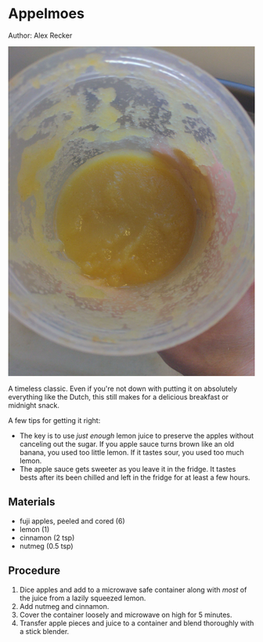 # Appelmoes

Author: Alex Recker

![](images/appelmoes.jpg)

A timeless classic. Even if you're not down with putting it on
absolutely everything like the Dutch, this still makes for a delicious
breakfast or midnight snack.

A few tips for getting it right:

- The key is to use _just enough_ lemon juice to preserve the apples
  without canceling out the sugar.  If you apple sauce turns brown
  like an old banana, you used too little lemon.  If it tastes sour, you
  used too much lemon.
- The apple sauce gets sweeter as you leave it in the fridge.  It
  tastes bests after its been chilled and left in the fridge for at
  least a few hours.

## Materials

- fuji apples, peeled and cored (6)
- lemon (1)
- cinnamon (2 tsp)
- nutmeg (0.5 tsp)

## Procedure

1. Dice apples and add to a microwave safe container along with _most_
   of the juice from a lazily squeezed lemon.
2. Add nutmeg and cinnamon.
3. Cover the container loosely and microwave on high for 5 minutes.
4. Transfer apple pieces and juice to a container and blend thoroughly
   with a stick blender.
